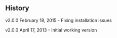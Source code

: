 ## History

v2.0.0 February 18, 2015
	- Fixing installation issues

v2.0.0 April 17, 2013
	- Initial working version
